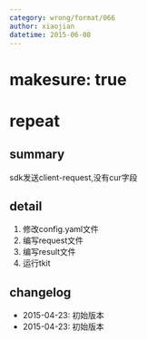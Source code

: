 ```yaml
---
category: wrong/format/066
author: xiaojian
datetime: 2015-06-08
---
```


# makesure: true
# repeat

## summary

sdk发送client-request,没有cur字段

## detail

1. 修改config.yaml文件
1. 编写request文件
1. 编写result文件
1. 运行tkit

## changelog

- 2015-04-23: 初始版本
- 2015-04-23: 初始版本
